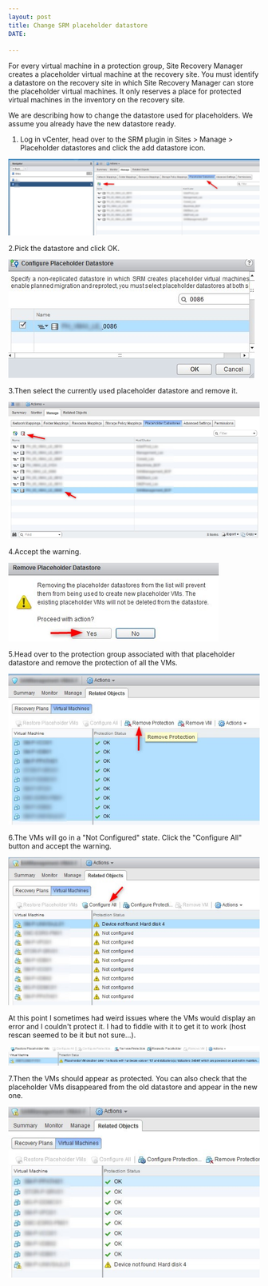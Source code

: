 ```yaml
---
layout: post
title: Change SRM placeholder datastore
DATE: 

---
```

For every virtual machine in a protection group, Site Recovery Manager creates a placeholder virtual machine at the recovery site. You must identify a datastore on the recovery site in which Site Recovery Manager can store the placeholder virtual machines. It only reserves a place for protected virtual machines in the inventory on the recovery site.

We are describing how to change the datastore used for placeholders. We assume you already have the new datastore ready.

1. Log in vCenter, head over to the SRM plugin  in Sites > Manage > Placeholder datastores and click the add datastore icon.

![](/img/phds1.png)

2\.Pick the datastore and click OK.

![](/img/phds2.png)

3\.Then select the currently used placeholder datastore and remove it.

![](/img/phds3.png)

4\.Accept the warning.

![](/img/phds4.png)

5\.Head over to the protection group associated with that placeholder datastore and remove the protection of all the VMs.

![](/img/phds5.png)

6\.The VMs will go in a "Not Configured" state. Click the "Configure All" button and accept the warning.

![](/img/phds7.png)

At this point I sometimes had weird issues where the VMs would display an error and I couldn't protect it. I had to fiddle with it to get it to work (host rescan seemed to be it but not sure...).

![](/img/phds6.png)

7\.Then the VMs should appear as protected. You can also check that the placeholder VMs disappeared from the old datastore and appear in the new one.

![](/img/phds9.png)
